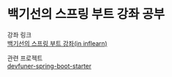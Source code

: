 # 백기선의 스프링 부트 강좌 공부

강좌 링크  
[백기선의 스프링 부트 강좌(in inflearn)](https://inflearn.com/course/스프링부트/)

관련 프로젝트  
[devfuner-spring-boot-starter](https://github.com/devfuner/devfunerspringbootstarter)